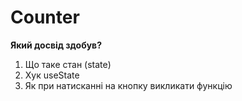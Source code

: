 # Counter 

**Який досвід здобув?**
1. Що таке стан (state)
2. Хук useState
3. Як при натисканні на кнопку викликати функцію